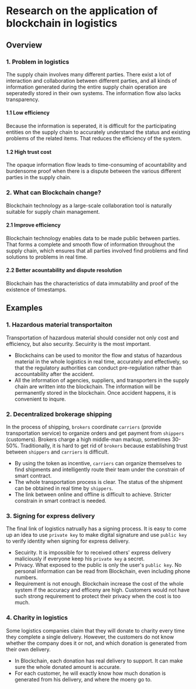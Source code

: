 # Research on the application of blockchain in logistics
## Overview
### 1. Problem in logistics
The supply chain involves many different parties. There exist a lot of interaction and collaboration between different parties, and all kinds of information generated during the entire supply chain operation are seperatedly stored in their own systems. The information flow also lacks transparency.
#### 1.1 Low efficiency
Because the information is seperated, it is difficult for the participating entities on the supply chain to accurately understand the status and existing problems of the related items. That reduces the efficiency of the system.
#### 1.2 High trust cost
The opaque information flow leads to time-consuming of acountability and burdensome proof when there is a dispute between the various different parties in the supply chain.
### 2. What can Blockchain change?
Blockchain technology as a large-scale collaboration tool is naturally suitable for supply chain management.
#### 2.1 Improve efficiency
Blockchain technology enables data to be made public between parties. That forms a complete and smooth flow of information throughout the supply chain, which ensures that all parties involved find problems and find solutions to problems in real time.
#### 2.2 Better acountability and dispute resolution
Blockchain has the characteristics of data immutability and proof of the existence of timestamps.
## Examples
### 1. Hazardous material transportaiton
Transportation of hazardous material should consider not only cost and efficiency, but also security. Secuirity is the most important.
* Blockchains can be used to monitor the flow and status of hazardous material in the whole logistics in real time, accurately and effectively, so that the regulatory authorities can conduct pre-regulation rather than accountability after the accident.
* All the information of agencies, suppliers, and transporters in the supply chain are written into the blockchain. The information will be permanently stored in the blockchain. Once accident happens, it is convenient to inqure.
### 2. Decentralized brokerage shipping
In the process of shipping, `brokers` coordinate `carriers` (provide transportation service) to organize orders and get payment from `shippers` (customers). Brokers charge a high middle-man markup, sometimes 30-50%. Traditionally, it is hard to get rid of `brokers` because establishing trust between `shippers` and `carriers` is difficult.
* By using the token as incentive, `carriers` can organize themselves to find shipments and intelligently route their team under the constrain of smart contract.
* The whole transportation process is clear. The status of the shipment can be obtained in real time by `shippers`.
* The link between online and offline is difficult to achieve. Stricter constrain in smart contract is needed.
### 3. Signing for express delivery
The final link of logistics natrually has a signing process. It is easy to come up an idea to use `private key` to make digital signature and use `public key` to verify identity when signing for express delivery.
* Secuirity. It is impossible for to received others' express delivery maliciously if everyone keep his `private key` a secret.
* Privacy. What exposed to the public is only the user's `public key`. No personal information can be read from Blockchain, even including phone numbers.
* Requirement is not enough. Blockchain increase the cost of the whole system if the accuracy and efficeny are high. Customers would not have such strong requirement to protect their privacy when the cost is too much. 
### 4. Charity in logistics
Some logistics companies claim that they will donate to charity every time they complete a single delivery. However, the customers do not know whether the company does it or not, and which donation is generated from their own delivery.
* In Blockchain, each donation has real delivery to support. It can make sure the whole donated amount is accurate.
* For each customer, he will exactly know how much donation is generated from his delivery, and where the moeny go to. 
